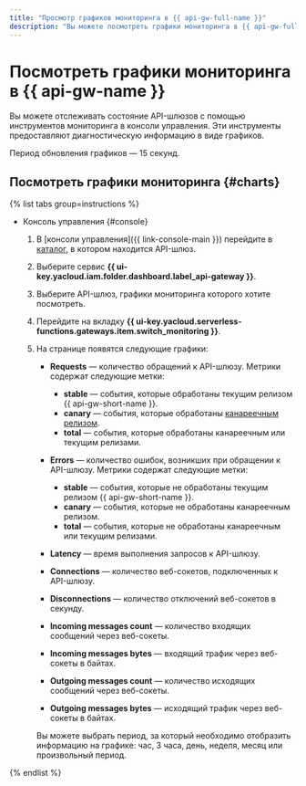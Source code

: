 ```yaml
---
title: "Просмотр графиков мониторинга в {{ api-gw-full-name }}"
description: "Вы можете посмотреть графики мониторинга в {{ api-gw-full-name }} для таких показателей, как количество запросов к API-шлюзу, количество ошибок, возникших при обращении к API-шлюзу, и время выполнения запросов к API-шлюзу. Чтобы посмотреть график, откройте раздел {{ api-gw-name }} в каталоге с API-шлюзом, информацию о котором вы хотите получить. В открывшемся окне выберите API-шлюз, графики мониторинга которого вы хотите посмотреть."
---
```


# Посмотреть графики мониторинга в {{ api-gw-name }}

Вы можете отслеживать состояние API-шлюзов с помощью инструментов мониторинга в консоли управления. Эти инструменты предоставляют диагностическую информацию в виде графиков.

Период обновления графиков — 15 секунд.

## Посмотреть графики мониторинга {#charts}

{% list tabs group=instructions %}

- Консоль управления {#console}

    1. В [консоли управления]({{ link-console-main }}) перейдите в [каталог](../../resource-manager/concepts/resources-hierarchy.md#folder), в котором находится API-шлюз. 
    1. Выберите сервис **{{ ui-key.yacloud.iam.folder.dashboard.label_api-gateway }}**.
    1. Выберите API-шлюз, графики мониторинга которого хотите посмотреть.
    1. Перейдите на вкладку **{{ ui-key.yacloud.serverless-functions.gateways.item.switch_monitoring }}**.
    1. На странице появятся следующие графики:

        * **Requests** — количество обращений к API-шлюзу. Метрики содержат следующие метки:
            * **stable** — события, которые обработаны текущим релизом {{ api-gw-short-name }}. 
            * **canary** — события, которые обработаны [канареечным релизом](../concepts/extensions/canary.md).
            * **total** — события, которые обработаны канареечным или текущим релизами.
        * **Errors** — количество ошибок, возникших при обращении к API-шлюзу. Метрики содержат следующие метки:
            * **stable** — события, которые не обработаны текущим релизом {{ api-gw-short-name }}. 
            * **canary** — события, которые не обработаны канареечным релизом.
            * **total** — события, которые не обработаны канареечным или текущим релизами.
        * **Latency** — время выполнения запросов к API-шлюзу.

        * **Connections** — количество веб-сокетов, подключенных к API-шлюзу.

        * **Disconnections** — количество отключений веб-сокетов в секунду.

        * **Incoming messages count** — количество входящих сообщений через веб-сокеты.

        * **Incoming messages bytes** — входящий трафик через веб-сокеты в байтах.

        * **Outgoing messages count** — количество исходящих сообщений через веб-сокеты.

        * **Outgoing messages bytes** — исходящий трафик через веб-сокеты в байтах.

    	Вы можете выбрать период, за который необходимо отобразить информацию на графике: час, 3 часа, день, неделя, месяц или произвольный период.

{% endlist %}

